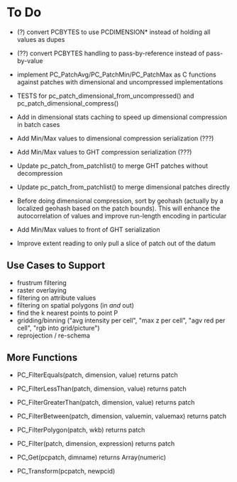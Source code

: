 To Do
=====

- (?) convert PCBYTES to use PCDIMENSION* instead of holding all values as dupes
- (??) convert PCBYTES handling to pass-by-reference instead of pass-by-value
- implement PC\_PatchAvg/PC\_PatchMin/PC\_PatchMax as C functions against patches with dimensional and uncompressed implementations
- TESTS for pc\_patch\_dimensional\_from\_uncompressed() and pc\_patch\_dimensional\_compress()
- Add in dimensional stats caching to speed up dimensional compression in batch cases

- Add Min/Max values to dimensional compression serialization (???)
- Add Min/Max values to GHT compression serialization (???)

- Update pc\_patch\_from\_patchlist() to merge GHT patches without decompression
- Update pc\_patch\_from\_patchlist() to merge dimensional patches directly

- Before doing dimensional compression, sort by geohash (actually by a localized geohash based on the patch bounds). This will enhance the autocorrelation of values and improve run-length encoding in particular
- Add Min/Max values to front of GHT serialization

- Improve extent reading to only pull a slice of patch out of the datum

Use Cases to Support
--------------------

- frustrum filtering
- raster overlaying
- filtering on attribute values
- filtering on spatial polygons (in *and* out)
- find the k nearest points to point P
- gridding/binning ("avg intensity per cell", "max z per cell", "agv red per cell", "rgb into grid/picture")
- reprojection / re-schema

More Functions
--------------

- PC\_FilterEquals(patch, dimension, value) returns patch
- PC\_FilterLessThan(patch, dimension, value) returns patch
- PC\_FilterGreaterThan(patch, dimension, value) returns patch
- PC\_FilterBetween(patch, dimension, valuemin, valuemax) returns patch
- PC\_FilterPolygon(patch, wkb) returns patch
- PC\_Filter(patch, dimension, expression) returns patch
- PC\_Get(pcpatch, dimname) returns Array(numeric)

- PC\_Transform(pcpatch, newpcid) 